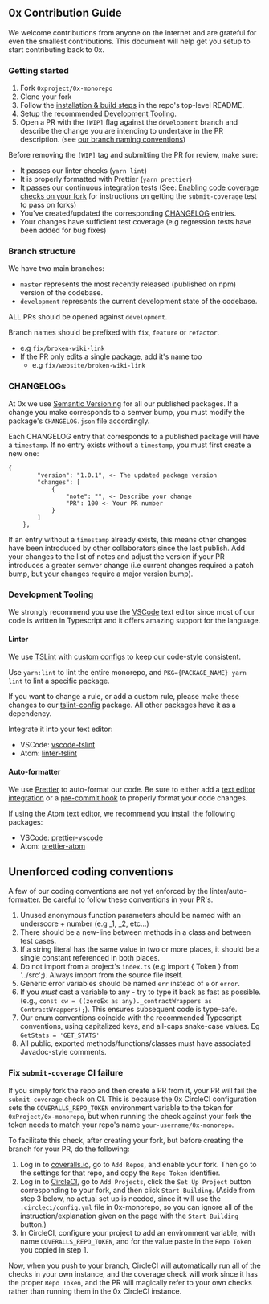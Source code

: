 ## 0x Contribution Guide

We welcome contributions from anyone on the internet and are grateful for even the smallest contributions. This document will help get you setup to start contributing back to 0x.

### Getting started

1.  Fork `0xproject/0x-monorepo`
2.  Clone your fork
3.  Follow the [installation & build steps](https://github.com/0xProject/0x-monorepo#install-dependencies) in the repo's top-level README.
4.  Setup the recommended [Development Tooling](#development-tooling).
5.  Open a PR with the `[WIP]` flag against the `development` branch and describe the change you are intending to undertake in the PR description. (see [our branch naming conventions](#branch-structure))

Before removing the `[WIP]` tag and submitting the PR for review, make sure:

-   It passes our linter checks (`yarn lint`)
-   It is properly formatted with Prettier (`yarn prettier`)
-   It passes our continuous integration tests (See: [Enabling code coverage checks on your fork](#enabling-code-coverage-checks-on-your-fork) for instructions on getting the `submit-coverage` test to pass on forks)
-   You've created/updated the corresponding [CHANGELOG](#CHANGELOGs) entries.
-   Your changes have sufficient test coverage (e.g regression tests have been added for bug fixes)

### Branch structure

We have two main branches:

-   `master` represents the most recently released (published on npm) version of the codebase.
-   `development` represents the current development state of the codebase.

ALL PRs should be opened against `development`.

Branch names should be prefixed with `fix`, `feature` or `refactor`.

-   e.g `fix/broken-wiki-link`
-   If the PR only edits a single package, add it's name too
    -   e.g `fix/website/broken-wiki-link`

### CHANGELOGs

At 0x we use [Semantic Versioning](http://semver.org/) for all our published packages. If a change you make corresponds to a semver bump, you must modify the package's `CHANGELOG.json` file accordingly.

Each CHANGELOG entry that corresponds to a published package will have a `timestamp`. If no entry exists without a `timestamp`, you must first create a new one:

```
{
        "version": "1.0.1", <- The updated package version
        "changes": [
            {
                "note": "", <- Describe your change
                "PR": 100 <- Your PR number
            }
        ]
    },
``` 

If an entry without a `timestamp` already exists, this means other changes have been introduced by other collaborators since the last publish. Add your changes to the list of notes and adjust the version if your PR introduces a greater semver change (i.e current changes required a patch bump, but your changes require a major version bump).

### Development Tooling

We strongly recommend you use the [VSCode](https://code.visualstudio.com/) text editor since most of our code is written in Typescript and it offers amazing support for the language.

#### Linter

We use [TSLint](https://palantir.github.io/tslint/) with [custom configs](https://github.com/0xProject/0x-monorepo/tree/development/packages/tslint-config) to keep our code-style consistent.

Use `yarn:lint` to lint the entire monorepo, and `PKG={PACKAGE_NAME} yarn lint` to lint a specific package.

If you want to change a rule, or add a custom rule, please make these changes to our [tslint-config](https://github.com/0xProject/0x-monorepo/tree/development/packages/tslint-config) package. All other packages have it as a dependency.

Integrate it into your text editor:

-   VSCode: [vscode-tslint](https://marketplace.visualstudio.com/items?itemName=eg2.tslint)
-   Atom: [linter-tslint](https://atom.io/packages/linter-tslint)

#### Auto-formatter

We use [Prettier](https://prettier.io/) to auto-format our code. Be sure to either add a [text editor integration](https://prettier.io/docs/en/editors.html) or a [pre-commit hook](https://prettier.io/docs/en/precommit.html) to properly format your code changes.

If using the Atom text editor, we recommend you install the following packages:

-   VSCode: [prettier-vscode](https://marketplace.visualstudio.com/items?itemName=esbenp.prettier-vscode)
-   Atom: [prettier-atom](https://atom.io/packages/prettier-atom)

## Unenforced coding conventions

A few of our coding conventions are not yet enforced by the linter/auto-formatter. Be careful to follow these conventions in your PR's.

1.  Unused anonymous function parameters should be named with an underscore + number (e.g \_1, \_2, etc...)
1.  There should be a new-line between methods in a class and between test cases.
1.  If a string literal has the same value in two or more places, it should be a single constant referenced in both places.
1.  Do not import from a project's `index.ts` (e.g import { Token } from '../src';). Always import from the source file itself.
1.  Generic error variables should be named `err` instead of `e` or `error`.
1.  If you _must_ cast a variable to any - try to type it back as fast as possible. (e.g., `const cw = ((zeroEx as any)._contractWrappers as ContractWrappers);`). This ensures subsequent code is type-safe.
1.  Our enum conventions coincide with the recommended Typescript conventions, using capitalized keys, and all-caps snake-case values. Eg `GetStats = 'GET_STATS'`
1.  All public, exported methods/functions/classes must have associated Javadoc-style comments.

### Fix `submit-coverage` CI failure

If you simply fork the repo and then create a PR from it, your PR will fail the `submit-coverage` check on CI. This is because the 0x CircleCI configuration sets the `COVERALLS_REPO_TOKEN` environment variable to the token for `0xProject/0x-monorepo`, but when running the check against your fork the token needs to match your repo's name `your-username/0x-monorepo`.

To facilitate this check, after creating your fork, but before creating the branch for your PR, do the following:

1.  Log in to [coveralls.io](https://coveralls.io/), go to `Add Repos`, and enable your fork. Then go to the settings for that repo, and copy the `Repo Token` identifier.
2.  Log in to [CircleCI](https://circleci.com/login), go to `Add Projects`, click the `Set Up Project` button corresponding to your fork, and then click `Start Building`. (Aside from step 3 below, no actual set up is needed, since it will use the `.circleci/config.yml` file in 0x-monorepo, so you can ignore all of the instruction/explanation given on the page with the `Start Building` button.)
3.  In CircleCI, configure your project to add an environment variable, with name `COVERALLS_REPO_TOKEN`, and for the value paste in the `Repo Token` you copied in step 1.

Now, when you push to your branch, CircleCI will automatically run all of the checks in your own instance, and the coverage check will work since it has the proper `Repo Token`, and the PR will magically refer to your own checks rather than running them in the 0x CircleCI instance.
